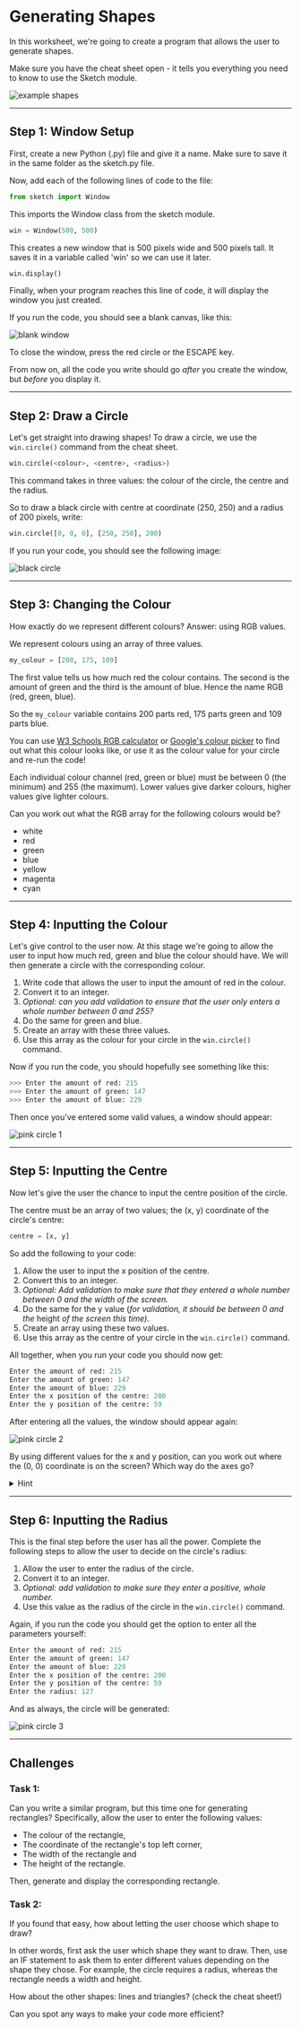 # Generating Shapes

In this worksheet, we're going to create a program that allows the user to generate shapes.

Make sure you have the cheat sheet open - it tells you everything you need to know to use the Sketch module.

![example shapes](../../.data/example_shapes.JPEG)


---

## Step 1: Window Setup

First, create a new Python (.py) file and give it a name.
Make sure to save it in the same folder as the sketch.py file.

Now, add each of the following lines of code to the file:

```python
from sketch import Window
```

This imports the Window class from the sketch module. 

```python
win = Window(500, 500)
```

This creates a new window that is 500 pixels wide and 500 pixels tall.
It saves it in a variable called 'win' so we can use it later.

```python
win.display()
```

Finally, when your program reaches this line of code, it will display the window you just created.

If you run the code, you should see a blank canvas, like this:

![blank window](../../.data/blank_window.png)

To close the window, press the red circle or the ESCAPE key.

From now on, all the code you write should go _after_ you create the window, but _before_ you display it.


---

## Step 2: Draw a Circle

Let's get straight into drawing shapes!
To draw a circle, we use the `win.circle()` command from the cheat sheet.

```python
win.circle(<colour>, <centre>, <radius>)
```

This command takes in three values: the colour of the circle, the centre and the radius.

So to draw a black circle with centre at coordinate (250, 250) and a radius of 200 pixels, write:

```python
win.circle([0, 0, 0], [250, 250], 200)
```

If you run your code, you should see the following image:

![black circle](../../.data/black_circle.JPEG)


---

## Step 3: Changing the Colour

How exactly do we represent different colours?
Answer: using RGB values.

We represent colours using an array of three values.

```python
my_colour = [200, 175, 109]
```

The first value tells us how much red the colour contains.
The second is the amount of green and the third is the amount of blue.
Hence the name RGB (red, green, blue).

So the `my_colour` variable contains 200 parts red, 175 parts green and 109 parts blue.

You can use
[W3 Schools RGB calculator](https://www.w3schools.com/colors/colors_rgb.asp)
or
[Google's colour picker](https://g.co/kgs/uDJhW5)
to find out what this colour looks like, or use it as the colour value for your circle and re-run the code!

Each individual colour channel (red, green or blue) must be between 0 (the minimum) and 255 (the maximum).
Lower values give darker colours, higher values give lighter colours.

Can you work out what the RGB array for the following colours would be?
* white
* red
* green
* blue
* yellow
* magenta
* cyan


---

## Step 4: Inputting the Colour

Let's give control to the user now.
At this stage we're going to allow the user to input how much red, green and blue the colour should have.
We will then generate a circle with the corresponding colour.

1. Write code that allows the user to input the amount of red in the colour.
2. Convert it to an integer.
3. _Optional: can you add validation to ensure that the user only enters a whole number between 0 and 255?_
4. Do the same for green and blue.
5. Create an array with these three values.
6. Use this array as the colour for your circle in the `win.circle()` command.

Now if you run the code, you should hopefully see something like this:

```python
>>> Enter the amount of red: 215
>>> Enter the amount of green: 147
>>> Enter the amount of blue: 229
```

Then once you've entered some valid values, a window should appear:

![pink circle 1](../../.data/pink_circle_1.png)


---

## Step 5: Inputting the Centre

Now let's give the user the chance to input the centre position of the circle.

The centre must be an array of two values; the (x, y) coordinate of the circle's centre:

```python
centre = [x, y]
```

So add the following to your code:
1. Allow the user to input the x position of the centre.
2. Convert this to an integer.
3. _Optional: Add validation to make sure that they entered a whole number between 0 and the width of the screen._
4. Do the same for the y value (_for validation, it should be between 0 and the_ height _of the screen this time)._
5. Create an array using these two values.
6. Use this array as the centre of your circle in the `win.circle()` command.

All together, when you run your code you should now get:

```python
Enter the amount of red: 215
Enter the amount of green: 147
Enter the amount of blue: 229
Enter the x position of the centre: 200
Enter the y position of the centre: 59
```

After entering all the values, the window should appear again:

![pink circle 2](../../.data/pink_circle_2.png)

By using different values for the x and y position, can you work out where the (0, 0) coordinate is on the screen?
Which way do the axes go?

<details>
    <summary>Hint</summary>

Check out the cheat sheet!
</details>


---

## Step 6: Inputting the Radius

This is the final step before the user has all the power.
Complete the following steps to allow the user to decide on the circle's radius:

1. Allow the user to enter the radius of the circle.
2. Convert it to an integer.
3. _Optional: add validation to make sure they enter a positive, whole number._
4. Use this value as the radius of the circle in the `win.circle()` command.

Again, if you run the code you should get the option to enter all the parameters yourself:

```python
Enter the amount of red: 215
Enter the amount of green: 147
Enter the amount of blue: 229
Enter the x position of the centre: 200
Enter the y position of the centre: 59
Enter the radius: 127
```

And as always, the circle will be generated:

![pink circle 3](../../.data/pink_circle_3.png)


---

## Challenges

### Task 1:

Can you write a similar program, but this time one for generating rectangles?
Specifically, allow the user to enter the following values:
* The colour of the rectangle,
* The coordinate of the rectangle's top left corner,
* The width of the rectangle and
* The height of the rectangle.

Then, generate and display the corresponding rectangle.

### Task 2:
If you found that easy, how about letting the user choose which shape to draw?

In other words, first ask the user which shape they want to draw.
Then, use an IF statement to ask them to enter different values depending on the shape they chose.
For example, the circle requires a radius, whereas the rectangle needs a width and height.

How about the other shapes: lines and triangles? (check the cheat sheet!)

Can you spot any ways to make your code more efficient?

